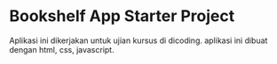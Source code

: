 # Bookshelf App Starter Project

Aplikasi ini dikerjakan untuk ujian kursus di dicoding. aplikasi ini dibuat dengan html, css, javascript.
